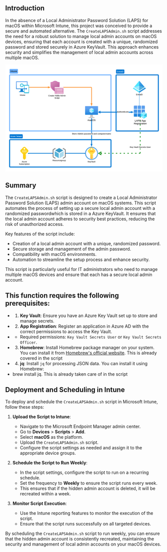 ## Introduction

In the absence of a Local Administrator Password Solution (LAPS) for macOS within Microsoft Intune, this project was conceived to provide a secure and automated alternative. The `CreateLAPSAdmin.sh` script addresses the need for a robust solution to manage local admin accounts on macOS devices, ensuring that each account is created with a unique, randomized password and stored securely in Azure KeyVault. This approach enhances security and simplifies the management of local admin accounts across multiple macOS.

![LAPS fo macOS](https://github.com/MaartenCamps79/LAPS_macOS/blob/7eb81df30ff04c414d0b411611b533a5869ec96f/Images/LAPSformacOS.png)

## Summary

The `CreateLAPSAdmin.sh` script is designed to create a Local Administrator Password Solution (LAPS) admin account on macOS systems. This script automates the process of setting up a secure local admin account with a randomized passwordwhich is stored in a Azure KeyVault. It ensures that the local admin account adheres to security best practices, reducing the risk of unauthorized access.

Key features of the script include:
- Creation of a local admin account with a unique, randomized password.
- Secure storage and management of the admin password.
- Compatibility with macOS environments.
- Automation to streamline the setup process and enhance security.

This script is particularly useful for IT administrators who need to manage multiple macOS devices and ensure that each has a secure local admin account.

 ## This function requires the following prerequisites:
 
 * 1. **Key Vault**: Ensure you have an Azure Key Vault set up to store and manage secrets.
 * 2. **App Registration**: Register an application in Azure AD with the correct permissions to access the Key Vault.
 *    - Required permissions: `Key Vault Secrets User` or `Key Vault Secrets Officer`.
 * 3. **Homebrew**: Install Homebrew package manager on your system. You can install it from [Homebrew's official website](https://brew.sh/). This is already covered in the script
 * 4. **jq**: Install `jq` for processing JSON data. You can install it using Homebrew:
 *    brew install jq. This is already taken care of in the script

## Deployment and Scheduling in Intune

To deploy and schedule the `CreateLAPSAdmin.sh` script in Microsoft Intune, follow these steps:

1. **Upload the Script to Intune**:
    - Navigate to the Microsoft Endpoint Manager admin center.
    - Go to **Devices** > **Scripts** > **Add**.
    - Select **macOS** as the platform.
    - Upload the `CreateLAPSAdmin.sh` script.
    - Configure the script settings as needed and assign it to the appropriate device groups.

2. **Schedule the Script to Run Weekly**:
    - In the script settings, configure the script to run on a recurring schedule.
    - Set the frequency to **Weekly** to ensure the script runs every week.
    - This ensures that if the hidden admin account is deleted, it will be recreated within a week.

3. **Monitor Script Execution**:
    - Use the Intune reporting features to monitor the execution of the script.
    - Ensure that the script runs successfully on all targeted devices.

By scheduling the `CreateLAPSAdmin.sh` script to run weekly, you can ensure that the hidden admin account is consistently recreated, maintaining the security and management of local admin accounts on your macOS devices.
